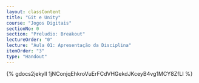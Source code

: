 ```yaml
---
layout: classContent
title: "Git e Unity"
course: "Jogos Digitais"
sectionNo: 0
section: "Preludio: Breakout"
lectureOrder: "0"
lecture: "Aula 01: Apresentação da Disciplina"
itemOrder: "3"
type: "Handout"
---
```


{% gdocs2jekyll 1jNConjqEhkroVuErFCdVHGekdJKceyB4vg1MCY8ZfLI %}

